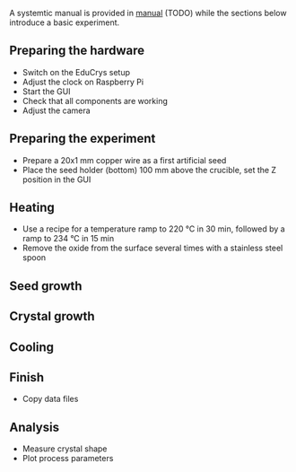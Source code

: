 
A systemtic manual is provided in [manual](/crystal-growth-tin/manual) (TODO) while the sections below introduce a basic experiment.

## Preparing the hardware

- Switch on the EduCrys setup
- Adjust the clock on Raspberry Pi
- Start the GUI
- Check that all components are working
- Adjust the camera

## Preparing the experiment

- Prepare a 20x1 mm copper wire as a first artificial seed
- Place the seed holder (bottom) 100 mm above the crucible, set the Z position in the GUI

## Heating

- Use a recipe for a temperature ramp to 220 °C in 30 min, followed by a ramp to 234 °C in 15 min
- Remove the oxide from the surface several times with a stainless steel spoon

## Seed growth

## Crystal growth

## Cooling

## Finish

- Copy data files

## Analysis

- Measure crystal shape
- Plot process parameters




